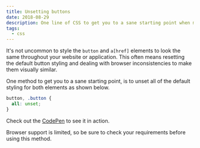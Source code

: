 ```yaml
---
title: Unsetting buttons
date: 2018-08-29
description: One line of CSS to get you to a sane starting point when making button and link elements look visually similar.
tags:
  - css
---
```

It's not uncommon to style the `button` and `a[href]` elements to look the same throughout your website or application. This often means resetting the default button styling and dealing with browser inconsistencies to make them visually similar.

One method to get you to a sane starting point, is to unset all of the default styling for both elements as shown below.

```css
button, .button {
  all: unset;
}
```

Check out the [CodePen](https://codepen.io/alexcarpenter/pen/yxaQYr) to see it in action.

Browser support is limited, so be sure to check your requirements before using this method.
